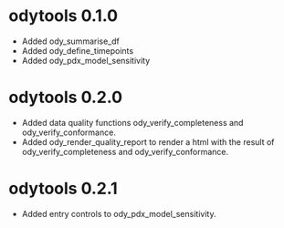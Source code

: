 # odytools 0.1.0

* Added ody_summarise_df
* Added ody_define_timepoints
* Added ody_pdx_model_sensitivity

# odytools 0.2.0

* Added data quality functions ody_verify_completeness and ody_verify_conformance.
* Added ody_render_quality_report to render a html with the result of ody_verify_completeness and ody_verify_conformance.

# odytools 0.2.1

* Added entry controls to ody_pdx_model_sensitivity.
